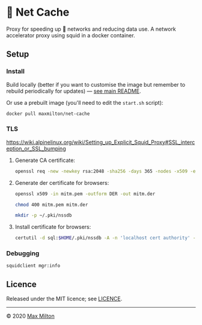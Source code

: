 # 🥅 Net Cache

Proxy for speeding up 💩 networks and reducing data use. A network accelerator proxy using squid in a docker container.

## Setup

### Install

Build locally (better if you want to customise the image but remember to rebuild periodically for updates) — [see main README](../README.md).

Or use a prebuilt image (you'll need to edit the `start.sh` script):

```sh
docker pull maxmilton/net-cache
```

### TLS

<https://wiki.alpinelinux.org/wiki/Setting_up_Explicit_Squid_Proxy#SSL_interception_or_SSL_bumping>

1. Generate CA certificate:

   ```sh
   openssl req -new -newkey rsa:2048 -sha256 -days 365 -nodes -x509 -extensions v3_ca -keyout mitm.pem  -out mitm.pem
   ```

1. Generate der certificate for browsers:

   ```sh
   openssl x509 -in mitm.pem -outform DER -out mitm.der

   chmod 400 mitm.pem mitm.der

   mkdir -p ~/.pki/nssdb
   ```

1. Install certificate for browsers:

   ```sh
   certutil -d sql:$HOME/.pki/nssdb -A -n 'localhost cert authority' -i mitm.der -t TCP,TCP,TCP
   ```

### Debugging

`squidclient mgr:info`

## Licence

Released under the MIT licence; see [LICENCE](../LICENCE).

---

© 2020 [Max Milton](https://maxmilton.com)
